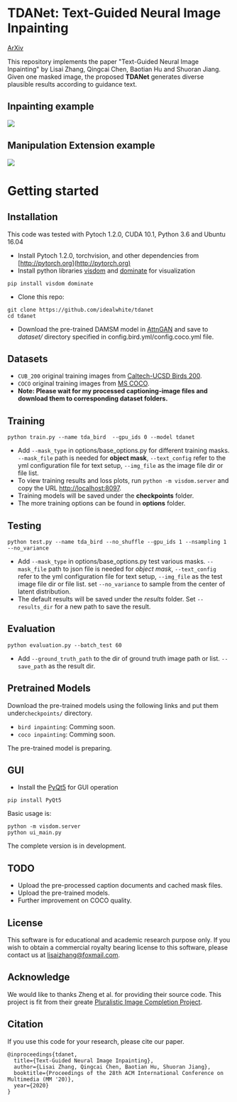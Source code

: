 
# TDANet: Text-Guided Neural Image Inpainting 
[ArXiv](https://arxiv.org/abs/2004.03212) 
<br>

This repository implements the paper "Text-Guided Neural Image Inpainting" 
by Lisai Zhang, Qingcai Chen, Baotian Hu and Shuoran Jiang. Given one masked image, the proposed 
**TDANet** generates diverse plausible results according to guidance text.

## Inpainting example

<img src='https://github.com/idealwhite/tdanet/tree/master/images/inpainting_example.png' align="center">

## Manipulation Extension example

<img src='https://github.com/idealwhite/tdanet/tree/master/images/manipulation_example.png' align="center">

# Getting started
## Installation
This code was tested with Pytoch 1.2.0, CUDA 10.1, Python 3.6 and Ubuntu 16.04

- Install Pytoch 1.2.0, torchvision, and other dependencies from [http://pytorch.org](http://pytorch.org)
- Install python libraries [visdom](https://github.com/facebookresearch/visdom) and [dominate](https://github.com/Knio/dominate) for visualization

```
pip install visdom dominate
```
- Clone this repo:

```
git clone https://github.com/idealwhite/tdanet
cd tdanet
```
- Download the pre-trained DAMSM model in [AttnGAN](https://github.com/taoxugit/AttnGAN) and save to *dataset/*
 directory specified in config.bird.yml/config.coco.yml file.


## Datasets
- ```CUB_200``` original training images from [Caltech-UCSD Birds 200](http://www.vision.caltech.edu/visipedia/CUB-200.html).
- ```COCO``` original training images from [MS COCO](https://cocodataset.org/#download).
- **Note: Please wait for my processed captioning-image files and download them to corresponding dataset folders.**

## Training
```
python train.py --name tda_bird  --gpu_ids 0 --model tdanet
```
- Add ```--mask_type``` in options/base_options.py for different training masks. ```--mask_file``` path is needed for **object mask**,
 ```--text_config``` refer to the yml configuration file for text setup, ```--img_file``` as the image file dir or file list.
- To view training results and loss plots, run ```python -m visdom.server``` and copy the URL [http://localhost:8097](http://localhost:8097).
- Training models will be saved under the **checkpoints** folder.
- The more training options can be found in **options** folder.

## Testing
```
python test.py --name tda_bird --no_shuffle --gpu_ids 1 --nsampling 1 --no_variance
```
- Add ```--mask_type``` in options/base_options.py test various masks. 
```--mask_file``` path to json file is needed for *object mask*,
 ```--text_config``` refer to the yml configuration file for text setup, 
 ```--img_file``` as the test image file dir or file list.
 set ```--no_variance``` to sample from the center of latent distribution.
- The default results will be saved under the *results* folder. Set ```--results_dir``` for a new path to save the result.

## Evaluation

```
python evaluation.py --batch_test 60
```
- Add ```--ground_truth_path``` to the dir of ground truth image path or list. ```--save_path``` as the result dir.


## Pretrained Models
Download the pre-trained models using the following links and put them under```checkpoints/``` directory.
- ```bird inpainting```: Comming soon. 
- ```coco inpainting```: Comming soon.

The pre-trained model is preparing.

## GUI

- Install the [PyQt5](https://pypi.org/project/PyQt5/) for GUI operation

```
pip install PyQt5
```

Basic usage is:
```
python -m visdom.server
python ui_main.py
```

The complete version is in development.

## TODO
- Upload the pre-processed caption documents and cached mask files.
- Upload the pre-trained models.
- Further improvement on COCO quality.

## License
This software is for educational and academic research purpose only. If you wish to obtain a commercial royalty bearing license to
 this software, please contact us at lisaizhang@foxmail.com.

## Acknowledge
We would like to thanks Zheng et al. for providing their source code. This project is fit from their greate [Pluralistic Image Completion Project](https://github.com/lyndonzheng/Pluralistic-Inpainting).

## Citation
If you use this code for your research, please cite our paper.
```
@inproceedings{tdanet,
  title={Text-Guided Neural Image Inpainting},
  author={Lisai Zhang, Qingcai Chen, Baotian Hu, Shuoran Jiang},
  booktitle={Proceedings of the 28th ACM International Conference on Multimedia (MM '20)},
  year={2020}
}
```
